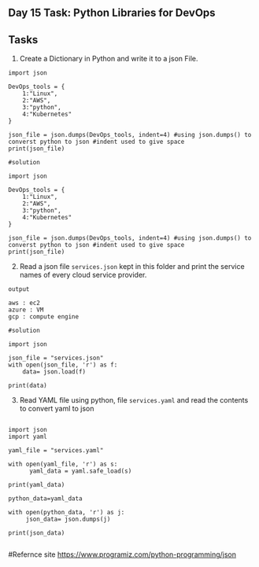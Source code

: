 ## Day 15 Task: Python Libraries for DevOps


## Tasks
1. Create a Dictionary in Python and write it to a json File.
```
import json

DevOps_tools = {
    1:"Linux",
    2:"AWS",
    3:"python",
    4:"Kubernetes"
}

json_file = json.dumps(DevOps_tools, indent=4) #using json.dumps() to converst python to json #indent used to give space
print(json_file)

#solution

import json

DevOps_tools = {
    1:"Linux",
    2:"AWS",
    3:"python",
    4:"Kubernetes"
}

json_file = json.dumps(DevOps_tools, indent=4) #using json.dumps() to converst python to json #indent used to give space
print(json_file)

```

2. Read a json file `services.json` kept in this folder and print the service names of every cloud service provider.

```
output

aws : ec2
azure : VM
gcp : compute engine

#solution

import json

json_file = "services.json"
with open(json_file, 'r') as f:
    data= json.load(f)

print(data)

```
3. Read YAML file using python, file `services.yaml` and read the contents to convert yaml to json

```

import json
import yaml 

yaml_file = "services.yaml"

with open(yaml_file, 'r') as s:
      yaml_data = yaml.safe_load(s)

print(yaml_data)

python_data=yaml_data

with open(python_data, 'r') as j:
     json_data= json.dumps(j)

print(json_data)


```

#Refernce site
https://www.programiz.com/python-programming/json

